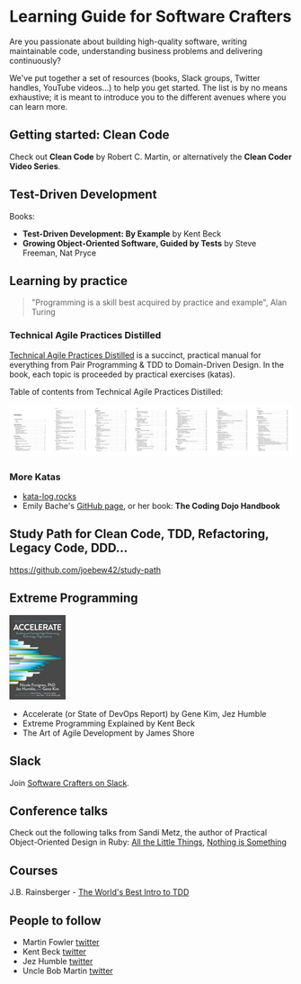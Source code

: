 # Learning Guide for Software Crafters

Are you passionate about building high-quality software, writing maintainable code, understanding business problems and delivering continuously?

We've put together a set of resources (books, Slack groups, Twitter handles, YouTube videos...) to help you get started. The list is by no means exhaustive; it is meant to introduce you to the different avenues where you can learn more.

## Getting started: Clean Code

Check out **Clean Code** by Robert C. Martin, or alternatively the **Clean Coder Video Series**.

## Test-Driven Development

Books:
- **Test-Driven Development: By Example** by Kent Beck
- **Growing Object-Oriented Software, Guided by Tests** by Steve Freeman, Nat Pryce

## Learning by practice

> "Programming is a skill best acquired by practice and example", Alan Turing

### Technical Agile Practices Distilled

[Technical Agile Practices Distilled](https://leanpub.com/agiletechnicalpracticesdistilled) is a succinct, practical manual for everything from Pair Programming & TDD to Domain-Driven Design. In the book, each topic is proceeded by practical exercises (katas).

Table of contents from Technical Agile Practices Distilled:

![Agile Technical Practices Distilled - Contents](/images/agile-technical-practices-distilled-contents.png)

### More Katas

- [kata-log.rocks](https://kata-log.rocks/)
- Emily Bache's [GitHub page](https://github.com/emilybache), or her book: **The Coding Dojo Handbook**

## Study Path for Clean Code, TDD, Refactoring, Legacy Code, DDD...

https://github.com/joebew42/study-path

## Extreme Programming

<img src="/images/accelerate-cover.jpg" width="100">

- Accelerate (or State of DevOps Report) by Gene Kim, Jez Humble
- Extreme Programming Explained by Kent Beck
- The Art of Agile Development by James Shore

## Slack

Join [Software Crafters on Slack](http://slack.softwarecraftsmanship.org/).

## Conference talks

Check out the following talks from Sandi Metz, the author of Practical Object-Oriented Design in Ruby: [All the Little Things](https://youtu.be/8bZh5LMaSmE), [Nothing is Something](https://youtu.be/29MAL8pJImQ)

## Courses

J.B. Rainsberger - [The World's Best Intro to TDD](https://online-training.jbrains.ca/p/wbitdd-01)

## People to follow

- Martin Fowler [twitter](https://twitter.com/martinfowler)
- Kent Beck [twitter](https://twitter.com/KentBeck)
- Jez Humble [twitter](https://twitter.com/jezhumble)
- Uncle Bob Martin [twitter](https://twitter.com/unclebobmartin)